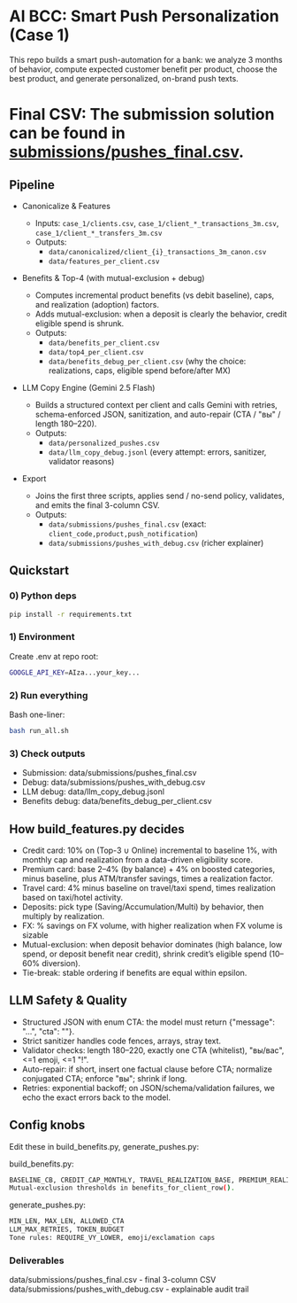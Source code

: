 # AI BCC: Smart Push Personalization (Case 1)

This repo builds a smart push-automation for a bank: we analyze 3 months of behavior, compute expected customer benefit per product, choose the best product, and generate personalized, on-brand push texts.

# Final CSV: The submission solution can be found in [submissions/pushes_final.csv](https://github.com/samsondawit/aibcc-case-1-decentrathon/blob/main/submissions/pushes_final.csv).


## Pipeline

- Canonicalize & Features
  - Inputs: `case_1/clients.csv`, `case_1/client_*_transactions_3m.csv`, `case_1/client_*_transfers_3m.csv`
  - Outputs:
    - `data/canonicalized/client_{i}_transactions_3m_canon.csv`
    - `data/features_per_client.csv`

- Benefits & Top-4 (with mutual-exclusion + debug)
  - Computes incremental product benefits (vs debit baseline), caps, and realization (adoption) factors.
  - Adds mutual-exclusion: when a deposit is clearly the behavior, credit eligible spend is shrunk.
  - Outputs:
    - `data/benefits_per_client.csv`
    - `data/top4_per_client.csv`
    - `data/benefits_debug_per_client.csv` (why the choice: realizations, caps, eligible spend before/after MX)

- LLM Copy Engine (Gemini 2.5 Flash)
  - Builds a structured context per client and calls Gemini with retries, schema-enforced JSON, sanitization, and auto-repair (CTA / "вы" / length 180–220).
  - Outputs:
    - `data/personalized_pushes.csv`
    - `data/llm_copy_debug.jsonl` (every attempt: errors, sanitizer, validator reasons)

- Export
  - Joins the first three scripts, applies send / no-send policy, validates, and emits the final 3-column CSV.
  - Outputs:
    - `data/submissions/pushes_final.csv` (exact: `client_code,product,push_notification`)
    - `data/submissions/pushes_with_debug.csv` (richer explainer)

## Quickstart

### 0) Python deps

```bash
pip install -r requirements.txt
```

### 1) Environment
Create .env at repo root:
```bash
GOOGLE_API_KEY=AIza...your_key...
```

### 2) Run everything
Bash one-liner:
```bash
bash run_all.sh
```

### 3) Check outputs
- Submission: data/submissions/pushes_final.csv
- Debug: data/submissions/pushes_with_debug.csv
- LLM debug: data/llm_copy_debug.jsonl
- Benefits debug: data/benefits_debug_per_client.csv

## How build_features.py decides

- Credit card: 10% on (Top-3 ∪ Online) incremental to baseline 1%, with monthly cap and realization from a data-driven eligibility score.
- Premium card: base 2–4% (by balance) + 4% on boosted categories, minus baseline, plus ATM/transfer savings, times a realization factor.
- Travel card: 4% minus baseline on travel/taxi spend, times realization based on taxi/hotel activity.
- Deposits: pick type (Saving/Accumulation/Multi) by behavior, then multiply by realization.
- FX: % savings on FX volume, with higher realization when FX volume is sizable
- Mutual-exclusion: when deposit behavior dominates (high balance, low spend, or deposit benefit near credit), shrink credit’s eligible spend (10–60% diversion).
- Tie-break: stable ordering if benefits are equal within epsilon.

## LLM Safety & Quality
- Structured JSON with enum CTA: the model must return {"message": "...", "cta": "<one-of>"}.
- Strict sanitizer handles code fences, arrays, stray text.
- Validator checks: length 180–220, exactly one CTA (whitelist), "вы/вас", <=1 emoji, <=1 "!".
- Auto-repair: if short, insert one factual clause before CTA; normalize conjugated CTA; enforce "вы"; shrink if long.
- Retries: exponential backoff; on JSON/schema/validation failures, we echo the exact errors back to the model.

## Config knobs

Edit these in build_benefits.py, generate_pushes.py:

build_benefits.py:
```bash
BASELINE_CB, CREDIT_CAP_MONTHLY, TRAVEL_REALIZATION_BASE, PREMIUM_REALIZATION_*, etc.
Mutual-exclusion thresholds in benefits_for_client_row().
```

generate_pushes.py:
```bash
MIN_LEN, MAX_LEN, ALLOWED_CTA
LLM_MAX_RETRIES, TOKEN_BUDGET
Tone rules: REQUIRE_VY_LOWER, emoji/exclamation caps
```

### Deliverables

data/submissions/pushes_final.csv - final 3-column CSV
data/submissions/pushes_with_debug.csv - explainable audit trail
